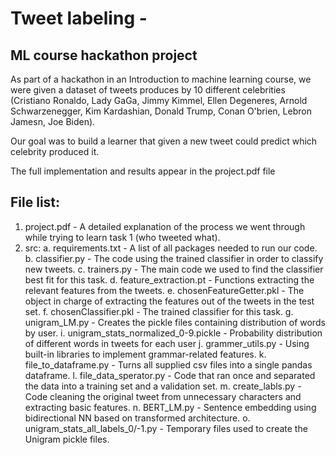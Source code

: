 # Tweet labeling - 
ML course hackathon project
---------------------------

As part of a hackathon in an Introduction to machine learning course, we were given a dataset of tweets produces by 10 different celebrities (Cristiano Ronaldo, Lady GaGa, Jimmy Kimmel, Ellen Degeneres, Arnold Schwarzenegger, Kim Kardashian, Donald Trump, Conan O'brien, Lebron Jamesn, Joe Biden). 

Our goal was to build a learner that given a new tweet could predict which celebrity produced it. 

The full implementation and results appear in the project.pdf file 



File list:
----------

1. project.pdf - A detailed explanation of the process we went through while trying to learn task 1 (who tweeted what).
2. src:
    a. requirements.txt - A list of all packages needed to run our code.
    b. classifier.py - The code using the trained classifier in order to classify new tweets.
    c. trainers.py - The main code we used to find the classifier best fit for this task.
    d. feature_extraction.pt - Functions extracting the relevant features from the tweets.
    e. chosenFeatureGetter.pkl - The object in charge of extracting the features out of the tweets in the test set.
    f. chosenClassifier.pkl - The trained classifier for this task.
    g. unigram_LM.py - Creates the pickle files containing distribution of words by user.
    i. unigram_stats_normalized_0-9.pickle - Probability distribution of different words in tweets for each user
    j. grammer_utils.py - Using built-in libraries to implement grammar-related features.
    k. file_to_dataframe.py - Turns all supplied csv files into a single pandas dataframe.
    l. file_data_sperator.py - Code that ran once and separated the data into a training set and a validation set.
    m. create_labls.py - Code cleaning the original tweet from unnecessary characters and extracting basic features.
    n. BERT_LM.py - Sentence embedding using bidirectional NN based on transformed architecture.
    o. unigram_stats_all_labels_0/-1.py - Temporary files used to create the Unigram pickle files.
